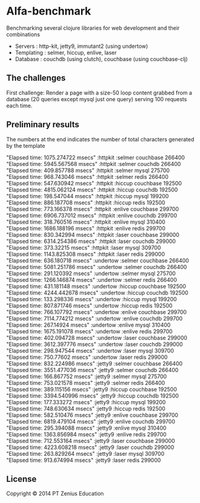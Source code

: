# Alfa-benchmark

Benchmarking several clojure libraries for web development and their combinations  
- Servers : http-kit, jetty9, immutant2 (using undertow)  
- Templating : selmer, hiccup, enlive, laser  
- Database : couchdb (using clutch), couchbase (using couchbase-clj)  

## The challenges

First challenge: Render a page with a size-50 loop content grabbed from a database (20 queries except mysql just one query) serving 100 requests each time.  

## Preliminary results

The numbers at the end indicates the number of total characters generated by the template  

"Elapsed time: 1075.274722 msecs"
:httpkit :selmer couchbase 266400  
"Elapsed time: 5945.567568 msecs"
:httpkit :selmer couchdb 266400  
"Elapsed time: 409.857788 msecs"
:httpkit :selmer mysql 275700  
"Elapsed time: 968.743046 msecs"
:httpkit :selmer redis 266400  
"Elapsed time: 547.630942 msecs"
:httpkit :hiccup couchbase 192500  
"Elapsed time: 4815.062124 msecs"
:httpkit :hiccup couchdb 192500  
"Elapsed time: 198.547044 msecs"
:httpkit :hiccup mysql 199200  
"Elapsed time: 886.187708 msecs"
:httpkit :hiccup redis 192500  
"Elapsed time: 773.166378 msecs"
:httpkit :enlive couchbase 299700  
"Elapsed time: 6906.737012 msecs"
:httpkit :enlive couchdb 299700  
"Elapsed time: 318.760516 msecs"
:httpkit :enlive mysql 310400  
"Elapsed time: 1686.188196 msecs"
:httpkit :enlive redis 299700  
"Elapsed time: 830.342994 msecs"
:httpkit :laser couchbase 299000  
"Elapsed time: 6314.254386 msecs"
:httpkit :laser couchdb 299000  
"Elapsed time: 373.32215 msecs"
:httpkit :laser mysql 309700  
"Elapsed time: 1143.825308 msecs"
:httpkit :laser redis 299000  
"Elapsed time: 636.180718 msecs"
:undertow :selmer couchbase 266400  
"Elapsed time: 5081.251786 msecs"
:undertow :selmer couchdb 266400  
"Elapsed time: 291.120392 msecs"
:undertow :selmer mysql 275700  
"Elapsed time: 1266.146874 msecs"
:undertow :selmer redis 266400  
"Elapsed time: 431.181148 msecs"
:undertow :hiccup couchbase 192500  
"Elapsed time: 4244.442678 msecs"
:undertow :hiccup couchdb 192500  
"Elapsed time: 133.298336 msecs"
:undertow :hiccup mysql 199200  
"Elapsed time: 807.871746 msecs"
:undertow :hiccup redis 192500  
"Elapsed time: 766.107792 msecs"
:undertow :enlive couchbase 299700  
"Elapsed time: 7114.774212 msecs"
:undertow :enlive couchdb 299700  
"Elapsed time: 267.14924 msecs"
:undertow :enlive mysql 310400  
"Elapsed time: 1675.191078 msecs"
:undertow :enlive redis 299700  
"Elapsed time: 402.094728 msecs"
:undertow :laser couchbase 299000  
"Elapsed time: 3612.397776 msecs"
:undertow :laser couchdb 299000  
"Elapsed time: 298.947544 msecs"
:undertow :laser mysql 309700  
"Elapsed time: 750.77602 msecs"
:undertow :laser redis 299000  
"Elapsed time: 832.224986 msecs"
:jetty9 :selmer couchbase 266400  
"Elapsed time: 3551.477036 msecs"
:jetty9 :selmer couchdb 266400  
"Elapsed time: 166.867752 msecs"
:jetty9 :selmer mysql 275700  
"Elapsed time: 753.021578 msecs"
:jetty9 :selmer redis 266400  
"Elapsed time: 389.115156 msecs"
:jetty9 :hiccup couchbase 192500  
"Elapsed time: 3394.540996 msecs"
:jetty9 :hiccup couchdb 192500  
"Elapsed time: 177.333272 msecs"
:jetty9 :hiccup mysql 199200  
"Elapsed time: 748.630634 msecs"
:jetty9 :hiccup redis 192500  
"Elapsed time: 582.510476 msecs"
:jetty9 :enlive couchbase 299700  
"Elapsed time: 6819.479104 msecs"
:jetty9 :enlive couchdb 299700  
"Elapsed time: 295.394088 msecs"
:jetty9 :enlive mysql 310400  
"Elapsed time: 1363.856984 msecs"
:jetty9 :enlive redis 299700  
"Elapsed time: 712.553164 msecs"
:jetty9 :laser couchbase 299000  
"Elapsed time: 4223.608218 msecs"
:jetty9 :laser couchdb 299000  
"Elapsed time: 263.829264 msecs"
:jetty9 :laser mysql 309700  
"Elapsed time: 913.674994 msecs"
:jetty9 :laser redis 299000  

## License

Copyright © 2014 PT Zenius Education
